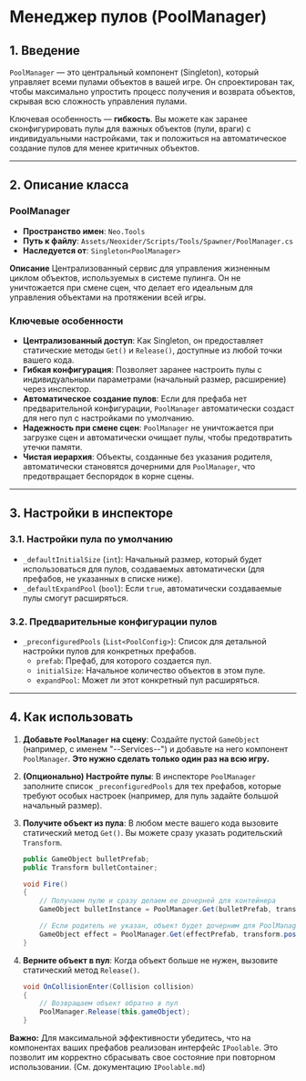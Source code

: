 # Менеджер пулов (PoolManager)

## 1. Введение

`PoolManager` — это центральный компонент (Singleton), который управляет всеми пулами объектов в вашей игре. Он спроектирован так, чтобы максимально упростить процесс получения и возврата объектов, скрывая всю сложность управления пулами.

Ключевая особенность — **гибкость**. Вы можете как заранее сконфигурировать пулы для важных объектов (пули, враги) с индивидуальными настройками, так и положиться на автоматическое создание пулов для менее критичных объектов.

---

## 2. Описание класса

### PoolManager
- **Пространство имен**: `Neo.Tools`
- **Путь к файлу**: `Assets/Neoxider/Scripts/Tools/Spawner/PoolManager.cs`
- **Наследуется от**: `Singleton<PoolManager>`

**Описание**
Централизованный сервис для управления жизненным циклом объектов, используемых в системе пулинга. Он не уничтожается при смене сцен, что делает его идеальным для управления объектами на протяжении всей игры.

### Ключевые особенности
- **Централизованный доступ**: Как Singleton, он предоставляет статические методы `Get()` и `Release()`, доступные из любой точки вашего кода.
- **Гибкая конфигурация**: Позволяет заранее настроить пулы с индивидуальными параметрами (начальный размер, расширение) через инспектор.
- **Автоматическое создание пулов**: Если для префаба нет предварительной конфигурации, `PoolManager` автоматически создаст для него пул с настройками по умолчанию.
- **Надежность при смене сцен**: `PoolManager` не уничтожается при загрузке сцен и автоматически очищает пулы, чтобы предотвратить утечки памяти.
- **Чистая иерархия**: Объекты, созданные без указания родителя, автоматически становятся дочерними для `PoolManager`, что предотвращает беспорядок в корне сцены.

---

## 3. Настройки в инспекторе

### 3.1. Настройки пула по умолчанию
- `_defaultInitialSize` (`int`): Начальный размер, который будет использоваться для пулов, создаваемых автоматически (для префабов, не указанных в списке ниже).
- `_defaultExpandPool` (`bool`): Если `true`, автоматически создаваемые пулы смогут расширяться.

### 3.2. Предварительные конфигурации пулов
- `_preconfiguredPools` (`List<PoolConfig>`): Список для детальной настройки пулов для конкретных префабов.
  - `prefab`: Префаб, для которого создается пул.
  - `initialSize`: Начальное количество объектов в этом пуле.
  - `expandPool`: Может ли этот конкретный пул расширяться.

---

## 4. Как использовать

1.  **Добавьте `PoolManager` на сцену**: Создайте пустой `GameObject` (например, с именем "--Services--") и добавьте на него компонент `PoolManager`. **Это нужно сделать только один раз на всю игру.**

2.  **(Опционально) Настройте пулы**: В инспекторе `PoolManager` заполните список `_preconfiguredPools` для тех префабов, которые требуют особых настроек (например, для пуль задайте большой начальный размер).

3.  **Получите объект из пула**: В любом месте вашего кода вызовите статический метод `Get()`. Вы можете сразу указать родительский `Transform`.
    ```csharp
    public GameObject bulletPrefab;
    public Transform bulletContainer;

    void Fire()
    {
        // Получаем пулю и сразу делаем ее дочерней для контейнера
        GameObject bulletInstance = PoolManager.Get(bulletPrefab, transform.position, transform.rotation, bulletContainer);

        // Если родитель не указан, объект будет дочерним для PoolManager
        GameObject effect = PoolManager.Get(effectPrefab, transform.position, Quaternion.identity);
    }
    ```

4.  **Верните объект в пул**: Когда объект больше не нужен, вызовите статический метод `Release()`.
    ```csharp
    void OnCollisionEnter(Collision collision)
    {
        // Возвращаем объект обратно в пул
        PoolManager.Release(this.gameObject);
    }
    ```

**Важно:** Для максимальной эффективности убедитесь, что на компонентах ваших префабов реализован интерфейс `IPoolable`. Это позволит им корректно сбрасывать свое состояние при повторном использовании. (См. документацию `IPoolable.md`)
